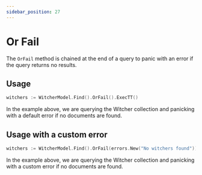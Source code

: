 ```yaml
---
sidebar_position: 27
---
```


# Or Fail

The `OrFail` method is chained at the end of a query to panic with an error if the query returns no results.

## Usage

```go
witchers := WitcherModel.Find().OrFail().ExecTT()
```

In the example above, we are querying the Witcher collection and panicking with a default error if no documents are found.

## Usage with a custom error

```go
witchers := WitcherModel.Find().OrFail(errors.New("No witchers found")).ExecTT()
```

In the example above, we are querying the Witcher collection and panicking with a custom error if no documents are found.
